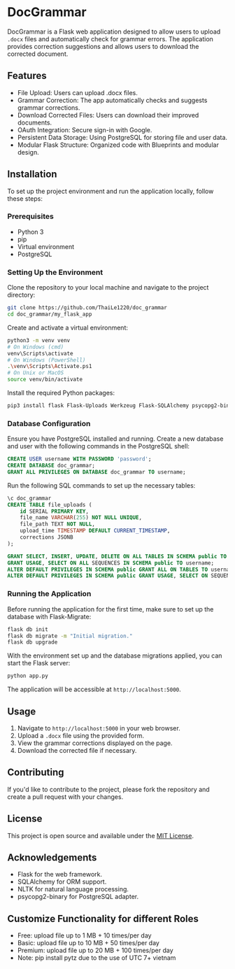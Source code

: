# DocGrammar

DocGrammar is a Flask web application designed to allow users to upload `.docx` files and automatically check for grammar errors. The application provides correction suggestions and allows users to download the corrected document.

## Features

- File Upload: Users can upload .docx files.
- Grammar Correction: The app automatically checks and suggests grammar corrections.
- Download Corrected Files: Users can download their improved documents.
- OAuth Integration: Secure sign-in with Google.
- Persistent Data Storage: Using PostgreSQL for storing file and user data.
- Modular Flask Structure: Organized code with Blueprints and modular design.

## Installation

To set up the project environment and run the application locally, follow these steps:

### Prerequisites

- Python 3
- pip
- Virtual environment
- PostgreSQL

### Setting Up the Environment

Clone the repository to your local machine and navigate to the project directory:

```sh
git clone https://github.com/ThaiLe1220/doc_grammar
cd doc_grammar/my_flask_app
```

Create and activate a virtual environment:

```sh
python3 -m venv venv
# On Windows (cmd)
venv\Scripts\activate
# On Windows (PowerShell)
.\venv\Scripts\Activate.ps1
# On Unix or MacOS
source venv/bin/activate
```

Install the required Python packages:

```sh
pip3 install flask Flask-Uploads Werkzeug Flask-SQLAlchemy psycopg2-binary requests python-docx nltk authlib Flask-Login Flask-Migrate Flask[async] tempfile stripe aiohttp mod_wsgi boto3 pytz zipfile
```

### Database Configuration

Ensure you have PostgreSQL installed and running. Create a new database and user with the following commands in the PostgreSQL shell:

```sql
CREATE USER username WITH PASSWORD 'password';
CREATE DATABASE doc_grammar;
GRANT ALL PRIVILEGES ON DATABASE doc_grammar TO username;
```

Run the following SQL commands to set up the necessary tables:

```sql
\c doc_grammar
CREATE TABLE file_uploads (
    id SERIAL PRIMARY KEY,
    file_name VARCHAR(255) NOT NULL UNIQUE,
    file_path TEXT NOT NULL,
    upload_time TIMESTAMP DEFAULT CURRENT_TIMESTAMP,
    corrections JSONB
);
```

```sql
GRANT SELECT, INSERT, UPDATE, DELETE ON ALL TABLES IN SCHEMA public TO username;
GRANT USAGE, SELECT ON ALL SEQUENCES IN SCHEMA public TO username;
ALTER DEFAULT PRIVILEGES IN SCHEMA public GRANT ALL ON TABLES TO username;
ALTER DEFAULT PRIVILEGES IN SCHEMA public GRANT USAGE, SELECT ON SEQUENCES TO username;

```

### Running the Application

Before running the application for the first time, make sure to set up the database with Flask-Migrate:

```sh
flask db init
flask db migrate -m "Initial migration."
flask db upgrade
```

With the environment set up and the database migrations applied, you can start the Flask server:

```sh
python app.py
```

The application will be accessible at `http://localhost:5000`.

## Usage

1. Navigate to `http://localhost:5000` in your web browser.
2. Upload a `.docx` file using the provided form.
3. View the grammar corrections displayed on the page.
4. Download the corrected file if necessary.

## Contributing

If you'd like to contribute to the project, please fork the repository and create a pull request with your changes.

## License

This project is open source and available under the [MIT License](LICENSE.md).

## Acknowledgements

- Flask for the web framework.
- SQLAlchemy for ORM support.
- NLTK for natural language processing.
- psycopg2-binary for PostgreSQL adapter.

## Customize Functionality for different Roles
- Free: upload file up to 1 MB + 10 times/per day
- Basic: upload file up to 10 MB + 50 times/per day
- Premium: upload file up to 20 MB + 100 times/per day
- Note: pip install pytz due to the use of UTC 7+ vietnam



